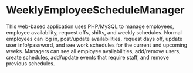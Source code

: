 # WeeklyEmployeeScheduleManager
This web-based application uses PHP/MySQL to manage employees, employee availability, request offs, shifts, and weekly schedules. Normal employees can log in, post/update availabilities, request days off, update user info/password, and see work schedules for the current and upcoming weeks. Managers can see all employee availabilities, add/remove users, create schedules, add/update events that require staff, and remove previous schedules.
